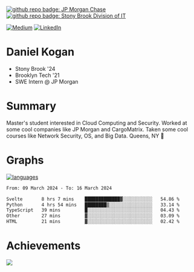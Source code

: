 [![github repo badge: JP Morgan Chase](https://img.shields.io/badge/JP_Morgan_Chase--181717?color=blue)](https://careers.jpmorgan.com/in/en/students/programs/software-engineer-summer?search=&tags=location__Americas__UnitedStatesofAmerica)
[![github repo badge: Stony Brook Division of IT](https://img.shields.io/badge/Stony%20Brook%20Division%20of%20IT--181717?color=red)](https://it.stonybrook.edu/)

[![Medium](https://img.shields.io/badge/Medium-12100E?logo=medium&logoColor=white)](https://medium.com/@danielkoganx) [![LinkedIn](https://img.shields.io/badge/LinkedIn-%230077B5.svg?logo=linkedin&logoColor=white)](https://linkedin.com/in/danielkogan123)
# Daniel Kogan

- Stony Brook '24
- Brooklyn Tech '21
- SWE Intern @ JP Morgan

# Summary

Master's student interested in Cloud Computing and Security. Worked at some cool companies like JP Morgan and CargoMatrix. Taken some cool courses like Network Security, OS, and Big Data. Queens, NY 📍


# Graphs

<div style="width: 100%">

[![languages](https://github-readme-stats.vercel.app/api/top-langs/?username=daminals&langs_count=8&hide=html&layout=compact)](https://github-readme-stats.vercel.app/api/top-langs/?username=daminals&langs_count=8&hide=html&layout=compact)
</div>

<!--START_SECTION:waka-->

```txt
From: 09 March 2024 - To: 16 March 2024

Svelte       8 hrs 7 mins    █████████████▓░░░░░░░░░░░   54.86 %
Python       4 hrs 54 mins   ████████▒░░░░░░░░░░░░░░░░   33.14 %
TypeScript   39 mins         █░░░░░░░░░░░░░░░░░░░░░░░░   04.43 %
Other        27 mins         ▓░░░░░░░░░░░░░░░░░░░░░░░░   03.09 %
HTML         21 mins         ▓░░░░░░░░░░░░░░░░░░░░░░░░   02.42 %
```

<!--END_SECTION:waka-->

# Achievements 

![](https://github-profile-trophy.vercel.app/?username=daminals&theme=onestar&no-frame=true&no-bg=false&margin-w=4)
